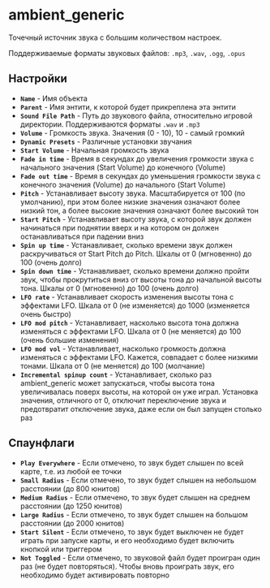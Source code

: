 ﻿# ambient_generic

Точечный источник звука с большим количеством настроек.

Поддерживаемые форматы звуковых файлов: `.mp3`, `.wav`, `.ogg`, `.opus`

## Настройки

- **`Name`** - Имя объекта
- **`Parent`** - Имя энтити, к которой будет прикреплена эта энтити
- **`Sound File Path`** - Путь до звукового файла, относительно игровой директории. Поддерживаются форматы `.wav` и `.mp3`
- **`Volume`** - Громкость звука. Значения (0 - 10), 10 - самый громкий
- **`Dynamic Presets`** - Различные установки звучания
- **`Start Volume`** - Начальная громкость звука
- **`Fade in time`** - Время в секундах до увеличения громкости звука с начального значения (Start Volume) до конечного (Volume)
- **`Fade out time`** - Время в секундах до уменьшения громкости звука с конечного значения (Volume) до начального (Start Volume)
- **`Pitch`** - Устанавливает высоту звука. Масштабируется от 100 (по умолчанию), при этом более низкие значения означают более низкий тон, а более высокие значения означают более высокий тон
- **`Start Pitch`** - Устанавливает высоту звука, с которой звук должен начинаться при поднятии вверх и на котором он должен останавливаться при падении вниз
- **`Spin up time`** - Устанавливает, сколько времени звук должен раскручиваться от Start Pitch до Pitch. Шкалы от 0 (мгновенно) до 100 (очень долго)
- **`Spin down time`** - Устанавливает, сколько времени должно пройти звук, чтобы прокрутиться вниз от высоты тона до начальной высоты тона. Шкалы от 0 (мгновенно) до 100 (очень долго)
- **`LFO rate`** -  Устанавливает скорость изменения высоты тона с эффектами LFO. Шкала от 0 (не изменяется) до 1000 (изменяется очень быстро)
- **`LFO mod pitch`** - Устанавливает, насколько высота тона должна изменяться с эффектами LFO. Шкала от 0 (не меняется) до 100 (очень большие изменения)
- **`LFO mod vol`** - Устанавливает, насколько громкость должна изменяться с эффектами LFO. Кажется, совпадает с более низкими тонами. Шкала от 0 (не меняется) до 100 (молчание)
- **`Incremental spinup count`** - Устанавливает, сколько раз ambient_generic может запускаться, чтобы высота тона увеличивалась поверх высоты, на которой он уже играл. Установка значения, отличного от 0, отключит переключение звука и предотвратит отключение звука, даже если он был запущен столько раз

## Спаунфлаги

- **`Play Everywhere`** - Если отмечено, то звук будет слышен по всей карте, т.е. из любой ее точки
- **`Small Radius`** -  Если отмечено, то звук будет слышен на небольшом расстоянии (до 800 юнитов)
- **`Medium Radius`** - Если отмечено, то звук будет слышен на среднем расстоянии (до 1250 юнитов)
- **`Large Radius`** - Если отмечено, то звук будет слышен на большом расстоянии (до 2000 юнитов)
- **`Start Silent`** - Если отмечено, то звук будет выключен не будет играть при запуске карты, и его необходимо будет включить кнопкой или триггером
- **`Not Toggled`** - Если отмечено, то звуковой файл будет проигран один раз (не будет повторяться). Чтобы вновь проиграть звук, его необходимо будет активировать повторно
